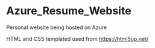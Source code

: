 # Azure_Resume_Website
 Personal website being hosted on Azure

 HTML and CSS templated used from https://html5up.net/
